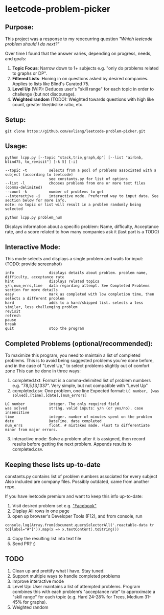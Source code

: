 # leetcode-problem-picker

## Purpose:
This project was a response to my reoccurring question *"Which leetcode problem should I do next?"*

Over time I found that the answer varies, depending on progress, needs, and goals:
1. **Topic Focus**: Narrow down to 1+ subjects e.g. "only do problems related to graphs or DP".
2. **Filtered Lists**: Honing in on questions asked by desired companies. Applies to lists like Blind's Curated 75.
3. **Level Up** (WIP): Deduces user's "skill range" for each topic in order to challenge (but not discourage).
4. **Weighted random** (TODO): Weighted towards questions with high like count, greater like/dislike ratio, etc.

## Setup:
```git clone https://github.com/evliang/leetcode-problem-picker.git```

## Usage:
```python lcpp.py [--topic "stack,trie,graph,dp"] [--list "airbnb, blind75, to_revisit"] [-k 5] [-i]```

```
--topic -t          selects from a pool of problems associated with a subject (according to leetcode)
                    see constants.py for list of options
--list -l           chooses problems from one or more text files (comma-delimited)
--count -k          number of problems to get
--interactive -i    interactive mode. Preferred way to input data. See section below for more info.
note: no topic or list will result in a problem randomly being selected
```

```python lcpp.py problem_num```

Displays information about a specific problem: Name, difficulty, Acceptance rate, and a score related to how many companies ask it (last part is a TODO)

## Interactive Mode:
This mode selects and displays a single problem and waits for input:
(TODO: provide screenshot)

```
info                displays details about problem. problem name, difficulty, acceptance rate
hint                displays related topics
y/n,num_errs,time   data regarding attempt. See Completed Problems section for more details
easy                mark as completed with low completion time, then selects a different problem
hard                adds to a hard/skipped list. selects a less similar, less challenging problem
revisit
refresh
pause
break
quit                stop the program
```

## Completed Problems (optional/recommended):
To maximize this program, you need to maintain a list of completed problems. This is to avoid being suggested problems you’ve done before, and in the case of "Level Up," to select problems slightly out of comfort zone
This can be done in three ways:
1. completed.txt: Format is a comma-delimited list of problem numbers e.g. "78,5,13,1337". Very simple, but not compatible with "Level Up"
2. completed.csv: One problem, one line
Expected format: ```LC number, [was solved],[time],[date],[num_errors]```
```
LC number           integer. The only required field
was solved          string. valid inputs: y/n (or yes/no). case insensitive
time                integer. number of minutes spent on the problem
date                DateTime. date completed
num_errs            float. # mistakes made. Float to differentiate minor from major errors.
```
3. interactive mode: Solve a problem after it is assigned, then record results before getting the next problem. Appends results to completed.csv.

## Keeping these lists up-to-date
constants.py contains list of problem numbers associated for every subject
Also included are company files. Possibly outdated, came from another repo.

If you have leetcode premium and want to keep this info up-to-date:
1. Visit desired problem set e.g. ["Facebook"](https://leetcode.com/company/facebook/)
2. Display All rows in one page
3. open up browser's Developer Tools (F12), and from console, run

```console.log(Array.from(document.querySelectorAll('.reactable-data tr td[label="#"]')).map(x => x.textContent).toString())```

4. Copy the resulting list into text file
5. Send PR? :)

## TODO

1. Clean up and prettify what I have. Stay tuned.
2. Support multiple ways to handle completed problems
3. Improve interactive mode
4. Level Up: User maintains a list of attempted problems. Program combines this with each problem’s "acceptance rate" to approximate a "skill range" for each topic (e.g. Hard 24-28% for Trees, Medium 31-45% for graphs).
5. Weighted random